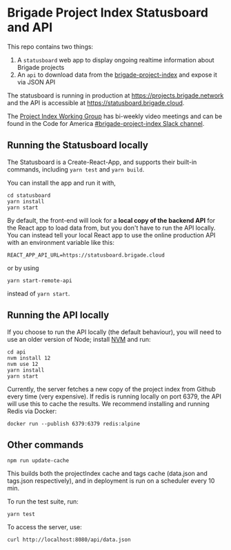 # Brigade Project Index Statusboard and API

This repo contains two things:
1. A `statusboard` web app to display ongoing realtime information about Brigade projects
2. An `api` to download data from the [brigade-project-index](https://github.com/codeforamerica/brigade-project-index/tree/index/v1) and expose it via JSON API

The statusboard is running in production at https://projects.brigade.network and the API is accessible at https://statusboard.brigade.cloud.

The [Project Index Working Group](https://brigade.cloud/) has bi-weekly video meetings and can be found in the Code for America [#brigade-project-index Slack channel](https://cfa.slack.com/archives/CLMA6BAVB).

## Running the Statusboard locally

The Statusboard is a Create-React-App, and supports their built-in commands, including `yarn test` and `yarn build`.

You can install the app and run it with,

```
cd statusboard
yarn install
yarn start
```

By default, the front-end will look for a **local copy of the backend API** for the React app to load data from, but you
don't have to run the API locally. You can instead tell your local React app to use the online production API with an
environment variable like this:

```
REACT_APP_API_URL=https://statusboard.brigade.cloud
```

or by using

```
yarn start-remote-api
```

instead of `yarn start`.

## Running the API locally

If you choose to run the API locally (the default behaviour),
you will need to use an older version of Node;
install [NVM](https://github.com/nvm-sh/nvm) and run:

```
cd api
nvm install 12
nvm use 12
yarn install
yarn start
```

Currently, the server fetches a new copy
of the project index from Github every time (very expensive).
If redis is running locally on port 6379,
the API will use this to cache the results.
We recommend installing and running Redis via Docker:

```
docker run --publish 6379:6379 redis:alpine
```

## Other commands

```
npm run update-cache
```

This builds both the projectIndex cache and tags cache (data.json and tags.json respectively), and in deployment is run on a scheduler every 10 min.

To run the test suite, run:

```
yarn test
```

To access the server, use:

```
curl http://localhost:8080/api/data.json
```

